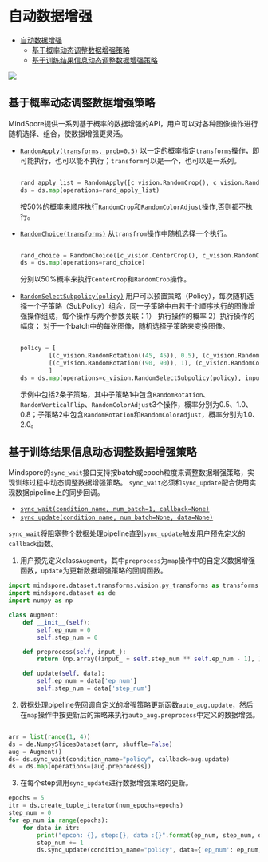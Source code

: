 # 自动数据增强

<!-- TOC depthFrom:1 depthTo:6 withLinks:1 updateOnSave:1 orderedList:0 -->

- [自动数据增强](#自动数据增强)
	- [基于概率动态调整数据增强策略](#基于概率动态调整数据增强策略)
	- [基于训练结果信息动态调整数据增强策略](#基于训练结果信息动态调整数据增强策略)

<!-- /TOC -->

<a href="https://gitee.com/mindspore/docs/blob/master/api/source_zh_cn/programming_guide/auto_augment.md" target="_blank"><img src="../_static/logo_source.png"></a>

## 基于概率动态调整数据增强策略

MindSpore提供一系列基于概率的数据增强的API，用户可以对各种图像操作进行随机选择、组合，使数据增强更灵活。

- [`RandomApply(transforms, prob=0.5)`](https://www.mindspore.cn/api/zh-CN/master/api/python/mindspore/mindspore.dataset.transforms.html?highlight=randomapply#mindspore.dataset.transforms.c_transforms.RandomApply)
以一定的概率指定`transforms`操作，即可能执行，也可以能不执行；`transform`可以是一个，也可以是一系列。

  ```python

  rand_apply_list = RandomApply([c_vision.RandomCrop(), c_vision.RandomColorAdjust()])
  ds = ds.map(operations=rand_apply_list)

  ```

  按50%的概率来顺序执行`RandomCrop`和`RandomColorAdjust`操作,否则都不执行。

- [`RandomChoice(transforms)`](https://www.mindspore.cn/api/zh-CN/master/api/python/mindspore/mindspore.dataset.transforms.html?highlight=randomchoice#mindspore.dataset.transforms.c_transforms.RandomChoice)
从`transfrom`操作中随机选择一个执行。

  ```python

  rand_choice = RandomChoice([c_vision.CenterCrop(), c_vision.RandomCrop()])
  ds = ds.map(operations=rand_choice)

  ```

  分别以50%概率来执行`CenterCrop`和`RandomCrop`操作。

- [`RandomSelectSubpolicy(policy)`](https://www.mindspore.cn/api/zh-CN/master/api/python/mindspore/mindspore.dataset.transforms.vision.html?highlight=randomselectsubpolicy#mindspore.dataset.transforms.vision.c_transforms.RandomSelectSubpolicy)
用户可以预置策略（Policy），每次随机选择一个子策略（SubPolicy）组合，同一子策略中由若干个顺序执行的图像增强操作组成，每个操作与两个参数关联：1） 执行操作的概率 2）执行操作的幅度；
对于一个batch中的每张图像，随机选择子策略来变换图像。

  ```python

  policy = [
          [(c_vision.RandomRotation((45, 45)), 0.5), (c_vision.RandomVerticalFlip(), 1.0), (c_vision.RandomColorAdjust(), 0.8)],
          [(c_vision.RandomRotation((90, 90)), 1), (c_vision.RandomColorAdjust(), 0.2)]
          ]
  ds = ds.map(operations=c_vision.RandomSelectSubpolicy(policy), input_columns=["image"])

  ```

  示例中包括2条子策略，其中子策略1中包含`RandomRotation`、`RandomVerticalFlip`、`RandomColorAdjust`3个操作，概率分别为0.5、1.0、0.8；子策略2中包含`RandomRotation`和`RandomColorAdjust`，概率分别为1.0、2.0。

## 基于训练结果信息动态调整数据增强策略

Mindspore的`sync_wait`接口支持按batch或epoch粒度来调整数据增强策略，实现训练过程中动态调整数据增强策略。
`sync_wait`必须和`sync_update`配合使用实现数据pipeline上的同步回调。

- [`sync_wait(condition_name, num_batch=1, callback=None)`](https://www.mindspore.cn/api/zh-CN/master/api/python/mindspore/mindspore.dataset.html?highlight=sync_wait#mindspore.dataset.ImageFolderDatasetV2.sync_wait)
- [`sync_update(condition_name, num_batch=None, data=None)`](https://www.mindspore.cn/api/zh-CN/master/api/python/mindspore/mindspore.dataset.html?highlight=sync_update#mindspore.dataset.ImageFolderDatasetV2.sync_update)

`sync_wait`将阻塞整个数据处理pipeline直到`sync_update`触发用户预先定义的`callback`函数。

1. 用户预先定义class`Augment`，其中`preprocess`为`map`操作中的自定义数据增强函数，`update`为更新数据增强策略的回调函数。

  ```python
  import mindspore.dataset.transforms.vision.py_transforms as transforms
  import mindspore.dataset as de
  import numpy as np

  class Augment:
      def __init__(self):
          self.ep_num = 0
          self.step_num = 0

      def preprocess(self, input_):
          return (np.array((input_ + self.step_num ** self.ep_num - 1), ))

      def update(self, data):
          self.ep_num = data['ep_num']
          self.step_num = data['step_num']

  ```

2. 数据处理pipeline先回调自定义的增强策略更新函数`auto_aug.update`，然后在`map`操作中按更新后的策略来执行`auto_aug.preprocess`中定义的数据增强。

  ```python

  arr = list(range(1, 4))
  ds = de.NumpySlicesDataset(arr, shuffle=False)
  aug = Augment()
  ds= ds.sync_wait(condition_name="policy", callback=aug.update)
  ds = ds.map(operations=[aug.preprocess])

  ```

3. 在每个step调用`sync_update`进行数据增强策略的更新。

  ```python
  epochs = 5
  itr = ds.create_tuple_iterator(num_epochs=epochs)
  step_num = 0
  for ep_num in range(epochs):
      for data in itr:
          print("epcoh: {}, step:{}, data :{}".format(ep_num, step_num, data))
          step_num += 1
          ds.sync_update(condition_name="policy", data={'ep_num': ep_num, 'step_num': step_num})

  ```
